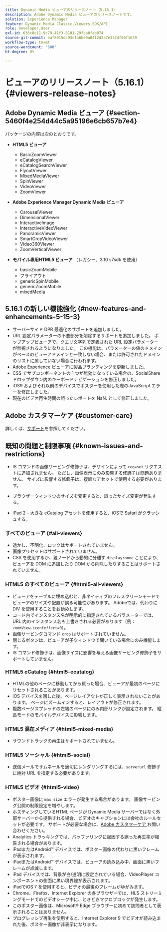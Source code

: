 ```yaml
---
title: Dynamic Media ビューアのリリースノート（5.16.1）
description: Adobe Dynamic Media ビューアのリリースノートです。
solution: Experience Manager
feature: Dynamic Media Classic,Viewers,SDK/API
role: Developer,User
exl-id: 636c8c11-9c79-41f3-8101-29fca0fab074
source-git-commit: baf8015dc93cfa6be0a841243a7e3524f06f1639
workflow-type: tm+mt
source-wordcount: '600'
ht-degree: 0%

---
```


# ビューアのリリースノート（5.16.1）{#viewers-release-notes}

<!-- Updated April 06, 2021 for the 5.16.1 release-->

<!-- hide: yes
hidefromtoc: yes-->

<!-- robots: noindex
googlebot: noindex -->

## Adobe Dynamic Media ビューア {#section-5460f4e254d44c5a95196e6cb657b7e4}

パッケージの内容は次のとおりです。

* **HTML5 ビューア**

   * BasicZoomViewer
   * eCatalogViewer
   * eCatalogSearchViewer
   * FlyoutViewer
   * MixedMediaViewer
   * SpinViewer
   * VideoViewer
   * ZoomViewer

* **Adobe Experience Manager Dynamic Media ビューア**

   * CarouselViewer
   * DimensionalViewer
   * InteractiveImage
   * InteractiveVideoViewer
   * PanoramicViewer
   * SmartCropVideoViewer
   * Video360Viewer
   * ZoomVerticalViewer

* **モバイル専用HTML5 ビューア** （レガシー、3.10 s7sdk を使用）

   * basicZoomMobile
   * フライアウト
   * genericSpinMobile
   * genericZoomMobile
   * mixedMedia

## 5.16.1 の新しい機能強化 {#new-features-and-enhancements-5-15-3}

* サーバーサイド DPR 最適化のサポートを追加しました。
* URL 設定パラメーターの不要部分を削除するサポートを追加しました。 ポップアップビューアで、クエリ文字列で定義された URL 設定パラメーターが無視されるようになりました。 この機能は、パラメーターの値のドメインがベースのビューアドメインと一致しない場合、または許可されたドメインのリストに属していない場合に行われます。
* Adobe Experience ビューアに製品ブランディングを更新しました。
* CSS でサブコンポーネントの 1 つが無効になっている場合の、SocialShare ドロップダウン内のキーボードナビゲーションを修正しました。
* iOS9 およびそれ以前のデバイスでポスターを使用した際のJavaScript エラーを修正しました。
* 現在のビデオ再生時間の誤ったレポートを NaN.<!--  (CQ-4310148) --> として修正しました。

## Adobe カスタマーケア {#customer-care}

詳しくは、[サポート](https://experienceleague.adobe.com/docs/dynamic-media-classic/using/intro/support.html#intro)を参照してください。

## 既知の問題と制限事項 {#known-issues-and-restrictions}

* IS コマンドの画像サービング修飾子は、デザインによって `req=set` リクエストに追加されません。 ただし、画像表示にのみ影響する修飾子は問題ありません。 サイズに影響する修飾子は、複雑なアセットで使用する必要があります。

* ブラウザーウィンドウのサイズを変更すると、誤ったサイズ変更が発生する。
* iPad 2 – 大きな eCatalog アセットを使用すると、iOSで Safari がクラッシュする。

### すべてのビューア {#all-viewers}

* 透かし、不明化、ロックはサポートされていません。
* 画像プリセットはサポートされていません。
* CSS を使用するか、親ノードから動的に分離す `display:none` ことにより、ビューアを DOM に追加したり DOM から削除したりすることはサポートされていません。

### HTML5 のすべてのビューア {#html5-all-viewers}

* ビューアをテーブルに埋め込むと、非ネイティブのフルスクリーンモードでビューアのサイズや配置が誤る可能性があります。 Adobeでは、代わりに DIV を使用することをお勧めします。
* コード内でインスタンス名が明示的に指定されているパラメーターでは、URL 内のインスタンス名も上書きされる必要があります（例：`zoomView.iconfeffect=0`）。
* 画像サービングコマンド `crop` はサポートされていません。
* 閉じるボタンは、ビューアが子ウィンドウで開いている場合にのみ機能します。
* IS コマンド修飾子は、画像サイズに影響を与える画像サービング修飾子をサポートしていません。

### HTML5 eCatalog {#html5-ecatalog}

* HTMLの他のページに移動してから戻った場合、ビューアが最初のページにリセットされることがあります。
* iOS デバイスを回した後、ページレイアウトが正しく表示されないことがあります。 ページにズームインすると、レイアウトが修正されます。
* 複数ページスプレッドの左端のページにのみ内部リンクが設定されます。 縦長モードのモバイルデバイスに影響します。

### HTML5 混在メディア {#html5-mixed-media}

* サウンドトラックの再生はサポートされていません。

### HTML5 ソーシャル {#html5-social}

* 送信メールでサムネールを適切にレンダリングするには、`serverurl` 修飾子に絶対 URL を指定する必要があります。

### HTML5 ビデオ {#html5-video}

* ポスター画像に `max size` エラーが発生する場合があります。 画像サービング公開の制限設定を増やします。
* ホスティングしているHTML ページが Dynamic Media サーバーではなく外部サーバーから提供される場合、ビデオのキャプションには会社のルールセットが必要です。 サポートが必要な場合は、[Adobe カスタマーケア ](https://experienceleague.adobe.com/docs/dynamic-media-classic/using/intro/support.html#intro) お問い合わせください。
* Analytics トラッキングでは、バッファリングに起因する誤った再生率が報告される場合があります。
* iPadまたはAndroid™ デバイスでは、ポスター画像の代わりに黒いフレームが表示されます。
* iPadまたはAndroid™ デバイスでは、ビューアの読み込み中、画面に黒いフレームが点滅します。
* iPad デバイスでは、背景が白/透明に設定されている場合、VideoPlayer コンポーネントの側面に黒い境界線が表示されます。
* iPadでiOS 7 を使用すると、ビデオの最後のフレームがゆがみます。
* Chrome、Firefox、Internet Explorer の各ブラウザーでは、HLS ストリーミングモードでのビデオシーク中に、ときどきマクロブロックが発生します。
* このポスター画像は、Microsoft® Edge ブラウザーに初めて訪問者として表示されることはありません。
* プログレッシブ再生を使用すると、Internet Explorer 9 でビデオが読み込まれた後、ポスター画像が非表示になります。

